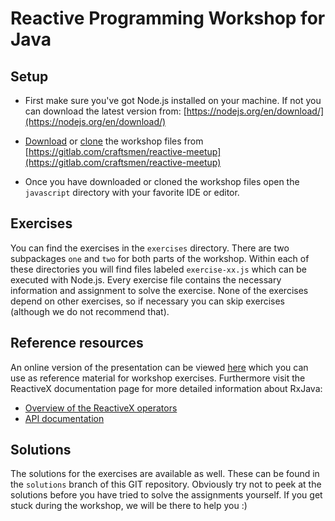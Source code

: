 # Reactive Programming Workshop for Java

## Setup

* First make sure you've got Node.js installed on your machine.
If not you can download the latest version from: [https://nodejs.org/en/download/](https://nodejs.org/en/download/)

* [Download](https://gitlab.com/craftsmen/reactive-meetup/repository/archive.zip?ref=master) or [clone](https://gitlab.com/craftsmen/reactive-meetup.git) the workshop files from [https://gitlab.com/craftsmen/reactive-meetup](https://gitlab.com/craftsmen/reactive-meetup)

* Once you have downloaded or cloned the workshop files open the `javascript` directory with your favorite IDE or editor.

## Exercises

You can find the exercises in the `exercises` directory.
There are two subpackages `one` and `two` for both parts of the workshop.
Within each of these directories you will find files labeled `exercise-xx.js` which can be executed with Node.js.
Every exercise file contains the necessary information and assignment to solve the exercise.
None of the exercises depend on other exercises, so if necessary you can skip exercises (although we do not recommend that).

## Reference resources

An online version of the presentation can be viewed [here](https://en.wikipedia.org/wiki/HTTP_404) which you can use as reference material for workshop exercises.
Furthermore visit the ReactiveX documentation page for more detailed information about RxJava:

* [Overview of the ReactiveX operators](http://reactivex.io/documentation/operators.html)
* [API documentation](http://reactivex.io/rxjs/identifiers.html)

## Solutions

The solutions for the exercises are available as well.
These can be found in the `solutions` branch of this GIT repository.
Obviously try not to peek at the solutions before you have tried to solve the assignments yourself.
If you get stuck during the workshop, we will be there to help you :)